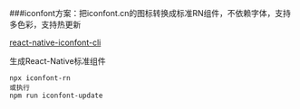 ###iconfont方案：把iconfont.cn的图标转换成标准RN组件，不依赖字体，支持多色彩，支持热更新

[react-native-iconfont-cli](https://github.com/iconfont-cli/react-native-iconfont-cli)

生成React-Native标准组件
````
npx iconfont-rn
或执行
npm run iconfont-update
````


